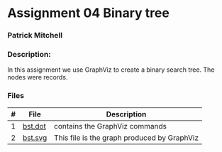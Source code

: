 # Assignment 04 Binary tree
### Patrick Mitchell
### Description:

In this assignment we use GraphViz to create a binary search tree. The nodes were records.

### Files

|   #   | File            | Description                                        |
| :---: | --------------- | -------------------------------------------------- |
|   1   | [bst.dot](bst.dot)         | contains the GraphViz commands      |
|   2   | [bst.svg](bst.svg)         | This file is the graph produced by GraphViz      |
